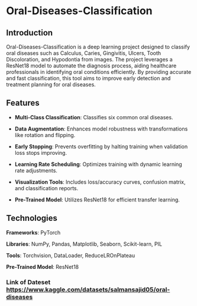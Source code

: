 # Oral-Diseases-Classification
## Introduction

Oral-Diseases-Classification is a deep learning project designed to classify oral diseases such as Calculus, Caries, Gingivitis, Ulcers, Tooth Discoloration, and Hypodontia from images. The project leverages a ResNet18 model to automate the diagnosis process, aiding healthcare professionals in identifying oral conditions efficiently. By providing accurate and fast classification, this tool aims to improve early detection and treatment planning for oral diseases.

## Features
- **Multi-Class Classification**: Classifies six common oral diseases.

- **Data Augmentation**: Enhances model robustness with transformations like rotation and flipping.

- **Early Stopping**: Prevents overfitting by halting training when validation loss stops improving.

- **Learning Rate Scheduling**: Optimizes training with dynamic learning rate adjustments.

- **Visualization Tools**: Includes loss/accuracy curves, confusion matrix, and classification reports.

- **Pre-Trained Model**: Utilizes ResNet18 for efficient transfer learning.

## Technologies
**Frameworks**: PyTorch

**Libraries**: NumPy, Pandas, Matplotlib, Seaborn, Scikit-learn, PIL

**Tools**: Torchvision, DataLoader, ReduceLROnPlateau

**Pre-Trained Model**: ResNet18


### **Link of Dateset** https://www.kaggle.com/datasets/salmansajid05/oral-diseases
